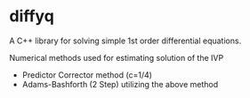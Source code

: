 # diffyq

A C++ library for solving simple 1st order differential equations.

Numerical methods used for estimating solution of the IVP
* Predictor Corrector method (c=1/4)
* Adams-Bashforth (2 Step) utilizing the above method

